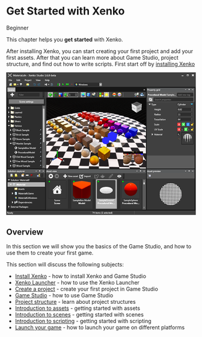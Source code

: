 # Get Started with Xenko

<span class="label label-doc-level">Beginner</span>

This chapter helps you **get started** with Xenko. 

After installing Xenko, you can start creating your first project and add your first assets. 
After that you can learn more about Game Studio, project structure, and find out how to write scripts. 
First start off by [installing Xenko](install-xenko.md)

![Game Studio](media/getting-started.png)

## Overview

In this section we will show you the basics of the Game Studio, and how to use them to create your first game. 

This section will discuss the following subjects:

* [Install Xenko](install-xenko.md) - how to install Xenko and Game Studio
* [Xenko Launcher](xenko-launcher.md) - how to use the Xenko Launcher
* [Create a project](create-a-project.md) - create your first project in Game Studio
* [Game Studio](game-studio.md) - how to use Game Studio
* [Project structure](project-structure.md) - learn about project structures
* [Introduction to assets](introduction-to-assets.md) - getting started with assets
* [Introduction to scenes](introduction-to-scenes.md) - getting started with scenes
* [Introduction to scripting](introduction-to-scripting.md) - getting started with scripting
* [Launch your game](launch-a-game.md) - how to launch your game on different platforms
